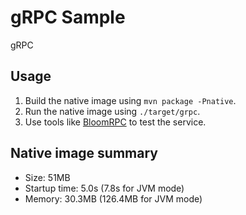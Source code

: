 # gRPC Sample

gRPC

## Usage

1. Build the native image using `mvn package -Pnative`.
2. Run the native image using `./target/grpc`.
3. Use tools like [BloomRPC](https://github.com/bloomrpc/bloomrpc) to test the service.

## Native image summary

* Size: 51MB
* Startup time: 5.0s (7.8s for JVM mode)
* Memory: 30.3MB     (126.4MB for JVM mode)